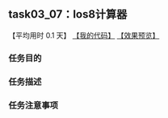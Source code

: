 ## task03_07：Ios8计算器

【平均用时 0.1 天】
[【我的代码】](https://github.com/wangsiyuan233/MyDemo/blob/master/task03/07/task03_07.html)
[【效果预览】](https://wangsiyuan233.cn/MyDemo/task03/07/task03_07.html)

### 任务目的


### 任务描述


### 任务注意事项










